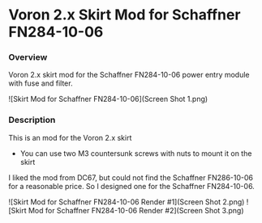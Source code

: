 # Voron 2.x Skirt Mod for Schaffner FN284-10-06

### Overview
Voron 2.x skirt mod for the Schaffner FN284-10-06 power entry module with fuse and filter. 

![Skirt Mod for Schaffner FN284-10-06](Screen Shot 1.png)

### Description
This is an mod for the Voron 2.x skirt 
* You can use two M3 countersunk screws with nuts to mount it on the skirt 

I liked the mod from DC67, but could not find the Schaffner FN286-10-06 for a reasonable price. So I designed one for the Schaffner FN284-10-06.


![Skirt Mod for Schaffner FN284-10-06 Render #1](Screen Shot 2.png)
![Skirt Mod for Schaffner FN284-10-06 Render #2](Screen Shot 3.png)
